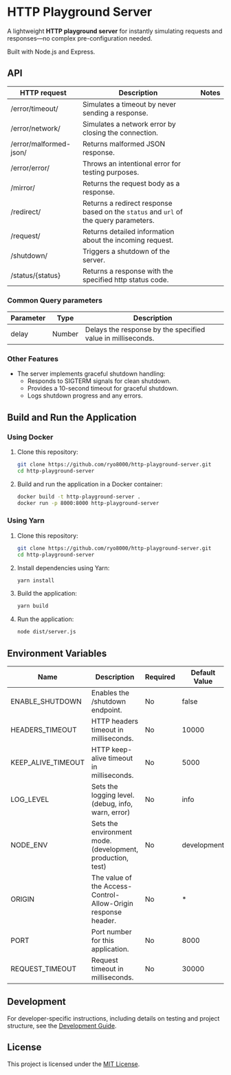 # HTTP Playground Server

A lightweight **HTTP playground server** for instantly simulating requests and responses—no complex pre-configuration needed.

Built with Node.js and Express.

## API

| HTTP request           | Description                                                                          | Notes |
| ---------------------- | ------------------------------------------------------------------------------------ | ----- |
| /error/timeout/        | Simulates a timeout by never sending a response.                                     |       |
| /error/network/        | Simulates a network error by closing the connection.                                 |       |
| /error/malformed-json/ | Returns malformed JSON response.                                                     |       |
| /error/error/          | Throws an intentional error for testing purposes.                                    |       |
| /mirror/               | Returns the request body as a response.                                              |       |
| /redirect/             | Returns a redirect response based on the `status` and `url` of the query parameters. |       |
| /request/              | Returns detailed information about the incoming request.                             |       |
| /shutdown/             | Triggers a shutdown of the server.                                                   |       |
| /status/{status}       | Returns a response with the specified http status code.                              |       |

### Common Query parameters

| Parameter | Type   | Description                                                 |
| --------- | ------ | ----------------------------------------------------------- |
| delay     | Number | Delays the response by the specified value in milliseconds. |

### Other Features

- The server implements graceful shutdown handling:
  - Responds to SIGTERM signals for clean shutdown.
  - Provides a 10-second timeout for graceful shutdown.
  - Logs shutdown progress and any errors.

## Build and Run the Application

### Using Docker

1. Clone this repository:

   ```bash
   git clone https://github.com/ryo8000/http-playground-server.git
   cd http-playground-server
   ```

2. Build and run the application in a Docker container:

   ```bash
   docker build -t http-playground-server .
   docker run -p 8000:8000 http-playground-server
   ```

### Using Yarn

1. Clone this repository:

   ```bash
   git clone https://github.com/ryo8000/http-playground-server.git
   cd http-playground-server
   ```

2. Install dependencies using Yarn:

   ```bash
   yarn install
   ```

3. Build the application:

   ```bash
   yarn build
   ```

4. Run the application:

   ```bash
   node dist/server.js
   ```

## Environment Variables

| Name               | Description                                                   | Required | Default Value | Notes                        |
| ------------------ | ------------------------------------------------------------- | -------- | ------------- | ---------------------------- |
| ENABLE_SHUTDOWN    | Enables the /shutdown endpoint.                               | No       | false         |                              |
| HEADERS_TIMEOUT    | HTTP headers timeout in milliseconds.                         | No       | 10000         | Must be > KEEP_ALIVE_TIMEOUT |
| KEEP_ALIVE_TIMEOUT | HTTP keep-alive timeout in milliseconds.                      | No       | 5000          |                              |
| LOG_LEVEL          | Sets the logging level. (debug, info, warn, error)            | No       | info          |                              |
| NODE_ENV           | Sets the environment mode. (development, production, test)    | No       | development   |                              |
| ORIGIN             | The value of the Access-Control-Allow-Origin response header. | No       | \*            |                              |
| PORT               | Port number for this application.                             | No       | 8000          |                              |
| REQUEST_TIMEOUT    | Request timeout in milliseconds.                              | No       | 30000         | Must be > HEADERS_TIMEOUT    |

## Development

For developer-specific instructions, including details on testing and project structure, see the [Development Guide](./docs/DEVELOPMENT_GUIDE.md).

## License

This project is licensed under the [MIT License](./LICENSE).
